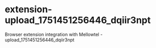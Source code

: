 # extension-upload_1751451256446_dqiir3npt
Browser extension integration with Mellowtel - upload_1751451256446_dqiir3npt
